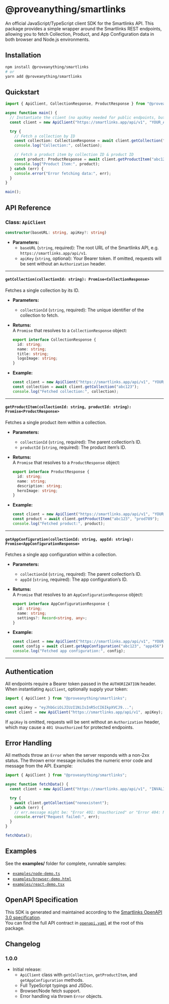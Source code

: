 # @proveanything/smartlinks

An official JavaScript/TypeScript client SDK for the Smartlinks API. This package provides a simple wrapper around the Smartlinks REST endpoints, allowing you to fetch Collection, Product, and App Configuration data in both browser and Node.js environments.

## Installation

```bash
npm install @proveanything/smartlinks
# or
yarn add @proveanything/smartlinks
```

## Quickstart

```ts
import { ApiClient, CollectionResponse, ProductResponse } from "@proveanything/smartlinks";

async function main() {
  // Instantiate the client (no apiKey needed for public endpoints, but shown here for reference)
  const client = new ApiClient("https://smartlinks.app/api/v1", "YOUR_API_KEY_HERE");

  try {
    // Fetch a collection by ID
    const collection: CollectionResponse = await client.getCollection("abc123");
    console.log("Collection:", collection);

    // Fetch a product item by collection ID & product ID
    const product: ProductResponse = await client.getProductItem("abc123", "prod789");
    console.log("Product Item:", product);
  } catch (err) {
    console.error("Error fetching data:", err);
  }
}

main();
```

## API Reference

### Class: `ApiClient`

```ts
constructor(baseURL: string, apiKey?: string)
```

- **Parameters:**
  - `baseURL` (`string`, required): The root URL of the Smartlinks API, e.g. `https://smartlinks.app/api/v1`.  
  - `apiKey` (`string`, optional): Your Bearer token. If omitted, requests will be sent without an `Authorization` header.

---

#### `getCollection(collectionId: string): Promise<CollectionResponse>`

Fetches a single collection by its ID.

- **Parameters:**
  - `collectionId` (`string`, required): The unique identifier of the collection to fetch.
- **Returns:**  
  A `Promise` that resolves to a `CollectionResponse` object:

  ```ts
  export interface CollectionResponse {
    id: string;
    name: string;
    title: string;
    logoImage: string;
  }
  ```

- **Example:**
  ```ts
  const client = new ApiClient("https://smartlinks.app/api/v1", "YOUR_API_KEY");
  const collection = await client.getCollection("abc123");
  console.log("Fetched collection:", collection);
  ```

---

#### `getProductItem(collectionId: string, productId: string): Promise<ProductResponse>`

Fetches a single product item within a collection.

- **Parameters:**
  - `collectionId` (`string`, required): The parent collection’s ID.
  - `productId`   (`string`, required): The product item’s ID.
- **Returns:**  
  A `Promise` that resolves to a `ProductResponse` object:

  ```ts
  export interface ProductResponse {
    id: string;
    name: string;
    description: string;
    heroImage: string;
  }
  ```

- **Example:**
  ```ts
  const client = new ApiClient("https://smartlinks.app/api/v1", "YOUR_API_KEY");
  const product = await client.getProductItem("abc123", "prod789");
  console.log("Fetched product:", product);
  ```

---

#### `getAppConfiguration(collectionId: string, appId: string): Promise<AppConfigurationResponse>`

Fetches a single app configuration within a collection.

- **Parameters:**
  - `collectionId` (`string`, required): The parent collection’s ID.
  - `appId`        (`string`, required): The app configuration’s ID.
- **Returns:**  
  A `Promise` that resolves to an `AppConfigurationResponse` object:

  ```ts
  export interface AppConfigurationResponse {
    id: string;
    name: string;
    settings?: Record<string, any>;
  }
  ```

- **Example:**
  ```ts
  const client = new ApiClient("https://smartlinks.app/api/v1", "YOUR_API_KEY");
  const config = await client.getAppConfiguration("abc123", "app456");
  console.log("Fetched app configuration:", config);
  ```

---

## Authentication

All endpoints require a Bearer token passed in the `AUTHORIZATION` header. When instantiating `ApiClient`, optionally supply your token:

```ts
import { ApiClient } from "@proveanything/smartlinks";

const apiKey = "eyJhbGciOiJIUzI1NiIsInR5cCI6IkpXVCJ9...";
const client = new ApiClient("https://smartlinks.app/api/v1", apiKey);
```

If `apiKey` is omitted, requests will be sent without an `Authorization` header, which may cause a `401 Unauthorized` for protected endpoints.

## Error Handling

All methods throw an `Error` when the server responds with a non-2xx status. The thrown error message includes the numeric error code and message from the API. Example:

```ts
import { ApiClient } from "@proveanything/smartlinks";

async function fetchData() {
  const client = new ApiClient("https://smartlinks.app/api/v1", "INVALID_KEY");

  try {
    await client.getCollection("nonexistent");
  } catch (err) {
    // err.message might be: "Error 401: Unauthorized" or "Error 404: Not Found"
    console.error("Request failed:", err);
  }
}

fetchData();
```

## Examples

See the **examples/** folder for complete, runnable samples:

- [`examples/node-demo.ts`](examples/node-demo.ts)  
- [`examples/browser-demo.html`](examples/browser-demo.html)  
- [`examples/react-demo.tsx`](examples/react-demo.tsx)  

## OpenAPI Specification

This SDK is generated and maintained according to the [Smartlinks OpenAPI 3.0 specification](openapi.yaml).  
You can find the full API contract in [`openapi.yaml`](openapi.yaml) at the root of this package.

## Changelog

### 1.0.0

- Initial release:  
  - `ApiClient` class with `getCollection`, `getProductItem`, and `getAppConfiguration` methods.  
  - Full TypeScript typings and JSDoc.  
  - Browser/Node fetch support.  
  - Error handling via thrown `Error` objects.
